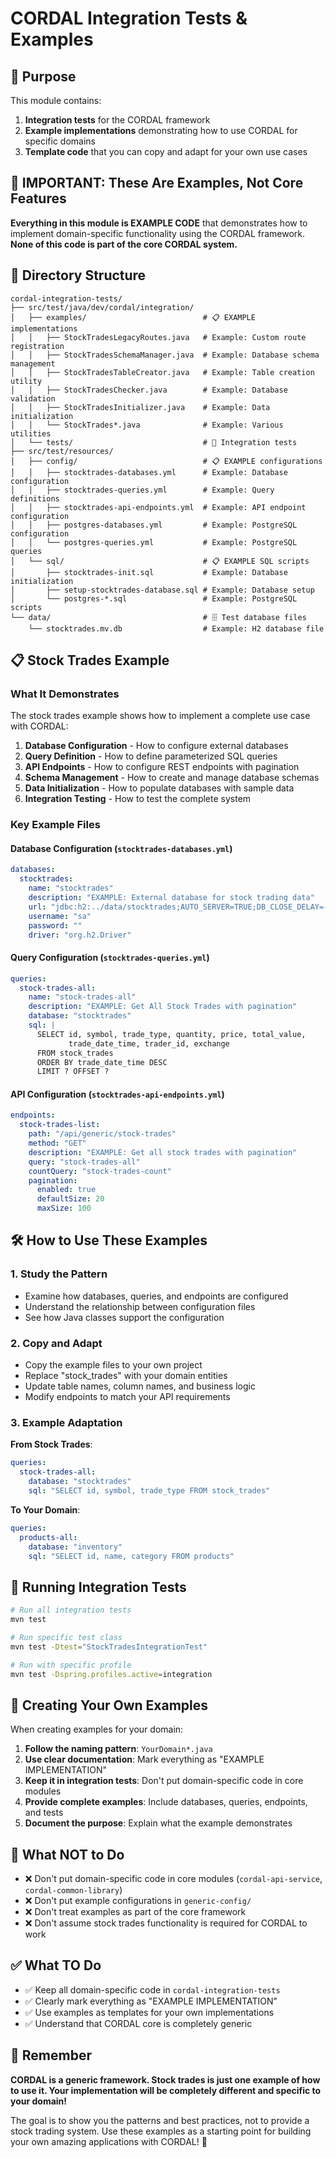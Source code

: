 # CORDAL Integration Tests & Examples

## 🎯 **Purpose**

This module contains:
1. **Integration tests** for the CORDAL framework
2. **Example implementations** demonstrating how to use CORDAL for specific domains
3. **Template code** that you can copy and adapt for your own use cases

## 🚨 **IMPORTANT: These Are Examples, Not Core Features**

**Everything in this module is EXAMPLE CODE** that demonstrates how to implement domain-specific functionality using the CORDAL framework. **None of this code is part of the core CORDAL system.**

## 📁 **Directory Structure**

```
cordal-integration-tests/
├── src/test/java/dev/cordal/integration/
│   ├── examples/                          # 📋 EXAMPLE implementations
│   │   ├── StockTradesLegacyRoutes.java   # Example: Custom route registration
│   │   ├── StockTradesSchemaManager.java  # Example: Database schema management
│   │   ├── StockTradesTableCreator.java   # Example: Table creation utility
│   │   ├── StockTradesChecker.java        # Example: Database validation
│   │   ├── StockTradesInitializer.java    # Example: Data initialization
│   │   └── StockTrades*.java              # Example: Various utilities
│   └── tests/                             # 🧪 Integration tests
├── src/test/resources/
│   ├── config/                            # 📋 EXAMPLE configurations
│   │   ├── stocktrades-databases.yml      # Example: Database configuration
│   │   ├── stocktrades-queries.yml        # Example: Query definitions
│   │   ├── stocktrades-api-endpoints.yml  # Example: API endpoint configuration
│   │   ├── postgres-databases.yml         # Example: PostgreSQL configuration
│   │   └── postgres-queries.yml           # Example: PostgreSQL queries
│   └── sql/                               # 📋 EXAMPLE SQL scripts
│       ├── stocktrades-init.sql           # Example: Database initialization
│       ├── setup-stocktrades-database.sql # Example: Database setup
│       └── postgres-*.sql                 # Example: PostgreSQL scripts
└── data/                                  # 🗄️ Test database files
    └── stocktrades.mv.db                  # Example: H2 database file
```

## 📋 **Stock Trades Example**

### **What It Demonstrates**

The stock trades example shows how to implement a complete use case with CORDAL:

1. **Database Configuration** - How to configure external databases
2. **Query Definition** - How to define parameterized SQL queries
3. **API Endpoints** - How to configure REST endpoints with pagination
4. **Schema Management** - How to create and manage database schemas
5. **Data Initialization** - How to populate databases with sample data
6. **Integration Testing** - How to test the complete system

### **Key Example Files**

#### **Database Configuration** (`stocktrades-databases.yml`)
```yaml
databases:
  stocktrades:
    name: "stocktrades"
    description: "EXAMPLE: External database for stock trading data"
    url: "jdbc:h2:../data/stocktrades;AUTO_SERVER=TRUE;DB_CLOSE_DELAY=-1"
    username: "sa"
    password: ""
    driver: "org.h2.Driver"
```

#### **Query Configuration** (`stocktrades-queries.yml`)
```yaml
queries:
  stock-trades-all:
    name: "stock-trades-all"
    description: "EXAMPLE: Get All Stock Trades with pagination"
    database: "stocktrades"
    sql: |
      SELECT id, symbol, trade_type, quantity, price, total_value,
             trade_date_time, trader_id, exchange
      FROM stock_trades
      ORDER BY trade_date_time DESC
      LIMIT ? OFFSET ?
```

#### **API Configuration** (`stocktrades-api-endpoints.yml`)
```yaml
endpoints:
  stock-trades-list:
    path: "/api/generic/stock-trades"
    method: "GET"
    description: "EXAMPLE: Get all stock trades with pagination"
    query: "stock-trades-all"
    countQuery: "stock-trades-count"
    pagination:
      enabled: true
      defaultSize: 20
      maxSize: 100
```

## 🛠️ **How to Use These Examples**

### **1. Study the Pattern**
- Examine how databases, queries, and endpoints are configured
- Understand the relationship between configuration files
- See how Java classes support the configuration

### **2. Copy and Adapt**
- Copy the example files to your own project
- Replace "stock_trades" with your domain entities
- Update table names, column names, and business logic
- Modify endpoints to match your API requirements

### **3. Example Adaptation**

**From Stock Trades**:
```yaml
queries:
  stock-trades-all:
    database: "stocktrades"
    sql: "SELECT id, symbol, trade_type FROM stock_trades"
```

**To Your Domain**:
```yaml
queries:
  products-all:
    database: "inventory"
    sql: "SELECT id, name, category FROM products"
```

## 🧪 **Running Integration Tests**

```bash
# Run all integration tests
mvn test

# Run specific test class
mvn test -Dtest="StockTradesIntegrationTest"

# Run with specific profile
mvn test -Dspring.profiles.active=integration
```

## 📝 **Creating Your Own Examples**

When creating examples for your domain:

1. **Follow the naming pattern**: `YourDomain*.java`
2. **Use clear documentation**: Mark everything as "EXAMPLE IMPLEMENTATION"
3. **Keep it in integration tests**: Don't put domain-specific code in core modules
4. **Provide complete examples**: Include databases, queries, endpoints, and tests
5. **Document the purpose**: Explain what the example demonstrates

## 🚨 **What NOT to Do**

- ❌ Don't put domain-specific code in core modules (`cordal-api-service`, `cordal-common-library`)
- ❌ Don't put example configurations in `generic-config/`
- ❌ Don't treat examples as part of the core framework
- ❌ Don't assume stock trades functionality is required for CORDAL to work

## ✅ **What TO Do**

- ✅ Keep all domain-specific code in `cordal-integration-tests`
- ✅ Clearly mark everything as "EXAMPLE IMPLEMENTATION"
- ✅ Use examples as templates for your own implementations
- ✅ Understand that CORDAL core is completely generic

## 🎯 **Remember**

**CORDAL is a generic framework. Stock trades is just one example of how to use it. Your implementation will be completely different and specific to your domain!**

The goal is to show you the patterns and best practices, not to provide a stock trading system. Use these examples as a starting point for building your own amazing applications with CORDAL! 🚀
